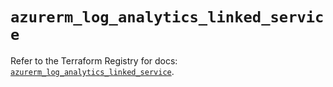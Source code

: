 # `azurerm_log_analytics_linked_service`

Refer to the Terraform Registry for docs: [`azurerm_log_analytics_linked_service`](https://registry.terraform.io/providers/hashicorp/azurerm/3.115.0/docs/resources/log_analytics_linked_service).
